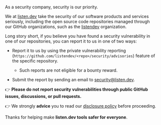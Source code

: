 As a security company, security is our priority.

We at [listen.dev](https://listen.dev) take the security of our software products and services seriously, including the open source code repositories managed through our GitHub organizations, such as the [listendev](https://github.com/listendev) organization.

Long story short, if you believe you have found a security vulnerability in one of our repositories, you can report it to us in one of two ways:

- Report it to us by using the private vulnerability reporting (`https://github.com/listendev/<repo>/security/advisories`) feature of the specific repository.

  - Such reports are not eligible for a bounty reward.

- Submit the report by sending an email to [security@listen.dev](mailto:security@listen.dev).

:point_right: **Please do not report security vulnerabilities through public GitHub issues, discussions, or pull requests.**

:point_right: We strongly **advice** you to read our [disclosure policy](https://listen.dev/security/disclosure/) before proceeding.

Thanks for helping make **listen.dev tools safer for everyone**.
